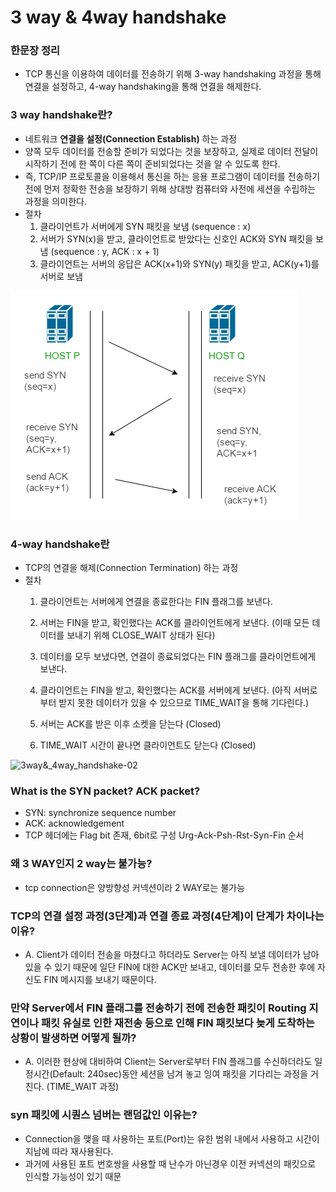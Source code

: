 # 3 way & 4way handshake

### 한문장 정리

- TCP 통신을 이용하여 데이터를 전송하기 위해  3-way handshaking 과정을 통해 연결을 설정하고, 4-way handshaking을 통해 연결을 해제한다.

### 3 way handshake란?

- 네트워크 **연결을 설정(Connection Establish)** 하는 과정
- 양쪽 모두 데이터를 전송할 준비가 되었다는 것을 보장하고, 실제로 데이터 전달이 시작하기 전에 한 쪽이 다른 쪽이 준비되었다는 것을 알 수 있도록 한다.
- 즉, TCP/IP 프로토콜을 이용해서 통신을 하는 응용 프로그램이 데이터를 전송하기 전에 먼저 정확한 전송을 보장하기 위해 상대방 컴퓨터와 사전에 세션을 수립하는 과정을 의미한다.
- 절차
    1. 클라이언트가 서버에게 SYN 패킷을 보냄 (sequence : x)
    2. 서버가 SYN(x)을 받고, 클라이언트로 받았다는 신호인 ACK와 SYN 패킷을 보냄 (sequence : y, ACK : x + 1)
    3. 클라이언트는 서버의 응답은 ACK(x+1)와 SYN(y) 패킷을 받고, ACK(y+1)를 서버로 보냄

![3way&_4way_handshake-01](./juoh/image/3way&_4way_handshake-01.png)

### 4-way handshake란

- TCP의 연결을 해제(Connection Termination) 하는 과정
- 절차
    1. 클라이언트는 서버에게 연결을 종료한다는 FIN 플래그를 보낸다.
    2. 서버는 FIN을 받고, 확인했다는 ACK를 클라이언트에게 보낸다. (이때 모든 데이터를 보내기 위해 CLOSE_WAIT 상태가 된다)
    3. 데이터를 모두 보냈다면, 연결이 종료되었다는 FIN 플래그를 클라이언트에게 보낸다.
    4. 클라이언트는 FIN을 받고, 확인했다는 ACK를 서버에게 보낸다. (아직 서버로부터 받지 못한 데이터가 있을 수 있으므로 TIME_WAIT을 통해 기다린다.)

     5.  서버는 ACK를 받은 이후 소켓을 닫는다 (Closed)

     6.  TIME_WAIT 시간이 끝나면 클라이언트도 닫는다 (Closed)

![3way&_4way_handshake-02](./juoh/image/3way&_4way_handshake-02.png)

### What is the SYN packet? ACK packet?

- SYN: synchronize sequence number
- ACK: acknowledgement
- TCP 헤더에는 Flag bit 존재, 6bit로 구성 Urg-Ack-Psh-Rst-Syn-Fin 순서

### 왜 3 WAY인지 2 way는 불가능?

- tcp connection은 양방향성 커넥션이라 2 WAY로는 불가능

### TCP의 연결 설정 과정(3단계)과 연결 종료 과정(4단계)이 단계가 차이나는 이유?

- A. Client가 데이터 전송을 마쳤다고 하더라도 Server는 아직 보낼 데이터가 남아있을 수 있기 때문에 일단 FIN에 대한 ACK만 보내고, 데이터를 모두 전송한 후에 자신도 FIN 메시지를 보내기 때문이다.

### 만약 Server에서 FIN 플래그를 전송하기 전에 전송한 패킷이 Routing 지연이나 패킷 유실로 인한 재전송 등으로 인해 FIN 패킷보다 늦게 도착하는 상황이 발생하면 어떻게 될까?

- A. 이러한 현상에 대비하여 Client는 Server로부터 FIN 플래그를 수신하더라도 일정시간(Default: 240sec)동안 세션을 남겨 놓고 잉여 패킷을 기다리는 과정을 거친다. (TIME_WAIT 과정)

### syn 패킷에 시퀀스 넘버는 랜덤값인 이유는?

- Connection을 맺을 때 사용하는 포트(Port)는 유한 범위 내에서 사용하고 시간이 지남에 따라 재사용된다.
- 과거에 사용된 포트 번호쌍을 사용할 때 난수가 아닌경우 이전 커넥션의 패킷으로 인식할 가능성이 있기 때문